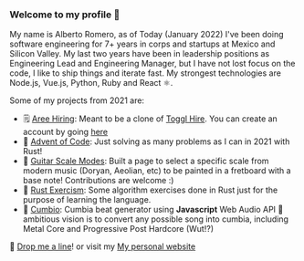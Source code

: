 ### Welcome to my profile 👋

My name is Alberto Romero, as of Today (January 2022) I've been doing software engineering for 7+ years in corps and startups at Mexico and Silicon Valley. My last two years have been in leadership positions as Engineering Lead and Engineering Manager, but I have not lost focus on the code, I like to ship things and iterate fast. My strongest technologies are Node.js, Vue.js, Python, Ruby and React ⚛️.

Some of my projects from 2021 are:
- 🗒️ [Aree Hiring](https://areehiring.com/apply/38dd989a-9c67-4f78-8ed8-255dd2107bb9): Meant to be a clone of [Toggl Hire](https://toggl.com/hire/). You can create an account by going [here](https://areehiring.com)
- 🎄 [Advent of Code](https://github.com/aromeronavia/advent-of-code): Just solving as many problems as I can in 2021 with Rust!
- 🎸 [Guitar Scale Modes](https://guitarscalemodes.com): Built a page to select a specific scale from modern music (Doryan, Aeolian, etc) to be painted in a fretboard with a base note! Contributions are welcome :)
- 🎰 [Rust Exercism](https://github.com/beeetooo/exercism-rust): Some algorithm exercises done in Rust just for the purpose of learning the language.
- 🕺 [Cumbio](https://aromeronavia.github.io/cumbio/): Cumbia beat generator using **Javascript** Web Audio API 💃 ambitious vision is to convert any possible song into cumbia, including Metal Core and Progressive Post Hardcore (Wut!?)

🚀 [Drop me a line](mailto:aromeronavia@gmail.com)! or visit my [My personal website](https://aromeronavia.com)
